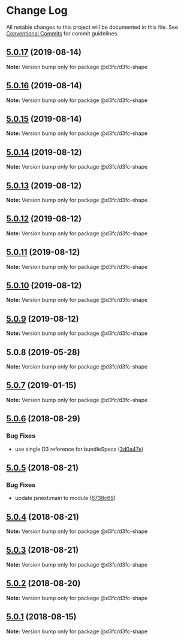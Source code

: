 # Change Log

All notable changes to this project will be documented in this file.
See [Conventional Commits](https://conventionalcommits.org) for commit guidelines.

<a name="5.0.17"></a>
## [5.0.17](https://github.com/d3fc/d3fc/compare/@d3fc/d3fc-shape@5.0.16...@d3fc/d3fc-shape@5.0.17) (2019-08-14)




**Note:** Version bump only for package @d3fc/d3fc-shape

<a name="5.0.16"></a>
## [5.0.16](https://github.com/d3fc/d3fc/compare/@d3fc/d3fc-shape@5.0.15...@d3fc/d3fc-shape@5.0.16) (2019-08-14)




**Note:** Version bump only for package @d3fc/d3fc-shape

<a name="5.0.15"></a>
## [5.0.15](https://github.com/d3fc/d3fc/compare/@d3fc/d3fc-shape@5.0.14...@d3fc/d3fc-shape@5.0.15) (2019-08-14)




**Note:** Version bump only for package @d3fc/d3fc-shape

<a name="5.0.14"></a>
## [5.0.14](https://github.com/d3fc/d3fc/compare/@d3fc/d3fc-shape@5.0.13...@d3fc/d3fc-shape@5.0.14) (2019-08-12)




**Note:** Version bump only for package @d3fc/d3fc-shape

<a name="5.0.13"></a>
## [5.0.13](https://github.com/d3fc/d3fc/compare/@d3fc/d3fc-shape@5.0.12...@d3fc/d3fc-shape@5.0.13) (2019-08-12)




**Note:** Version bump only for package @d3fc/d3fc-shape

<a name="5.0.12"></a>
## [5.0.12](https://github.com/d3fc/d3fc/compare/@d3fc/d3fc-shape@5.0.11...@d3fc/d3fc-shape@5.0.12) (2019-08-12)




**Note:** Version bump only for package @d3fc/d3fc-shape

<a name="5.0.11"></a>
## [5.0.11](https://github.com/d3fc/d3fc/compare/@d3fc/d3fc-shape@5.0.10...@d3fc/d3fc-shape@5.0.11) (2019-08-12)




**Note:** Version bump only for package @d3fc/d3fc-shape

<a name="5.0.10"></a>
## [5.0.10](https://github.com/d3fc/d3fc/compare/@d3fc/d3fc-shape@5.0.9...@d3fc/d3fc-shape@5.0.10) (2019-08-12)




**Note:** Version bump only for package @d3fc/d3fc-shape

<a name="5.0.9"></a>
## [5.0.9](https://github.com/d3fc/d3fc/compare/@d3fc/d3fc-shape@5.0.8...@d3fc/d3fc-shape@5.0.9) (2019-08-12)




**Note:** Version bump only for package @d3fc/d3fc-shape

<a name="5.0.8"></a>
## 5.0.8 (2019-05-28)




**Note:** Version bump only for package @d3fc/d3fc-shape

<a name="5.0.7"></a>
## [5.0.7](https://github.com/d3fc/d3fc/compare/@d3fc/d3fc-shape@5.0.6...@d3fc/d3fc-shape@5.0.7) (2019-01-15)




**Note:** Version bump only for package @d3fc/d3fc-shape

<a name="5.0.6"></a>
## [5.0.6](https://github.com/d3fc/d3fc/compare/@d3fc/d3fc-shape@5.0.5...@d3fc/d3fc-shape@5.0.6) (2018-08-29)


### Bug Fixes

* use single D3 reference for bundleSpecs ([3d0a47e](https://github.com/d3fc/d3fc/commit/3d0a47e))




<a name="5.0.5"></a>
## [5.0.5](https://github.com/d3fc/d3fc/compare/@d3fc/d3fc-shape@5.0.4...@d3fc/d3fc-shape@5.0.5) (2018-08-21)


### Bug Fixes

* update jsnext:main to module ([6738c69](https://github.com/d3fc/d3fc/commit/6738c69))




<a name="5.0.4"></a>
## [5.0.4](https://github.com/d3fc/d3fc/compare/@d3fc/d3fc-shape@5.0.3...@d3fc/d3fc-shape@5.0.4) (2018-08-21)




**Note:** Version bump only for package @d3fc/d3fc-shape

<a name="5.0.3"></a>
## [5.0.3](https://github.com/d3fc/d3fc-shape/compare/@d3fc/d3fc-shape@5.0.2...@d3fc/d3fc-shape@5.0.3) (2018-08-21)




**Note:** Version bump only for package @d3fc/d3fc-shape

<a name="5.0.2"></a>
## [5.0.2](https://github.com/d3fc/d3fc/compare/@d3fc/d3fc-shape@5.0.1...@d3fc/d3fc-shape@5.0.2) (2018-08-20)




**Note:** Version bump only for package @d3fc/d3fc-shape

<a name="5.0.1"></a>
## [5.0.1](https://github.com/d3fc/d3fc/compare/@d3fc/d3fc-shape@5.0.0...@d3fc/d3fc-shape@5.0.1) (2018-08-15)




**Note:** Version bump only for package @d3fc/d3fc-shape
